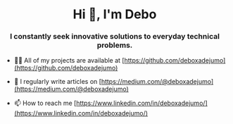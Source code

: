 <h1 align="center">Hi 👋, I'm Debo </h1>
<h3 align="center">I constantly seek innovative solutions to everyday technical problems.</h3>

- 👨‍💻 All of my projects are available at [https://github.com/deboxadejumo](https://github.com/deboxadejumo)

- 📝 I regularly write articles on [https://medium.com/@deboxadejumo](https://medium.com/@deboxadejumo)

- 📫 How to reach me [https://www.linkedin.com/in/deboxadejumo/](https://www.linkedin.com/in/deboxadejumo/)

<h3 align="left"> </h3>
<p align="left">
</p>

